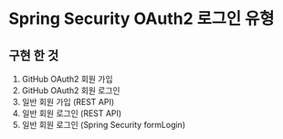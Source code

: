 # Spring Security OAuth2 로그인 유형

## 구현 한 것

1. GitHub OAuth2 회원 가입
2. GitHub OAuth2 회원 로그인
3. 일반 회원 가입 (REST API)
4. 일반 회원 로그인 (REST API)
5. 일반 회원 로그인 (Spring Security formLogin)

<!--## 흐름도

## GitHub OAuth2 회원 가입

## GitHub OAuth2 회원 로그인
## 일반 회원 가입 - REST API
## 일반 회원 로그인 - REST API
## 일반 회원 로그인 - Spring Security formLogin-->

